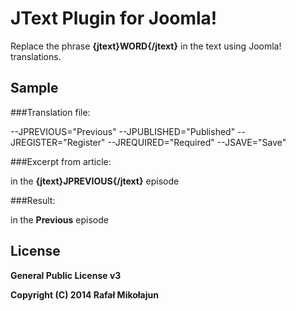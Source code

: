 # JText Plugin for Joomla!

Replace the phrase **{jtext}WORD{/jtext}** in the text using Joomla! translations.

## Sample
###Translation file:

--JPREVIOUS="Previous"
--JPUBLISHED="Published" 
--JREGISTER="Register" 
--JREQUIRED="Required" 
--JSAVE="Save" 

###Excerpt from article:

in the **{jtext}JPREVIOUS{/jtext}** episode

###Result:

in the **Previous** episode


## License

**General Public License v3**

**Copyright (C) 2014 Rafał Mikołajun**
